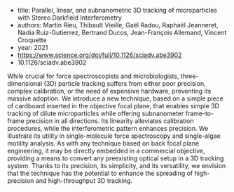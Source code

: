 - title: Parallel, linear, and subnanometric 3D tracking of microparticles with Stereo Darkfield Interferometry
- authors: Martin Rieu, Thibault Vieille, Gaël Radou, Raphaël Jeanneret, Nadia Ruiz-Gutierrez, Bertrand Ducos, Jean-François Allemand, Vincent Croquette
- year: 2021
- https://www.science.org/doi/full/10.1126/sciadv.abe3902
- 10.1126/sciadv.abe3902

While crucial for force spectroscopists and microbiologists, three-dimensional (3D) particle tracking suffers from either poor precision, complex calibration, or the need of expensive hardware, preventing its massive adoption. We introduce a new technique, based on a simple piece of cardboard inserted in the objective focal plane, that enables simple 3D tracking of dilute microparticles while offering subnanometer frame-to-frame precision in all directions. Its linearity alleviates calibration procedures, while the interferometric pattern enhances precision. We illustrate its utility in single-molecule force spectroscopy and single-algae motility analysis. As with any technique based on back focal plane engineering, it may be directly embedded in a commercial objective, providing a means to convert any preexisting optical setup in a 3D tracking system. Thanks to its precision, its simplicity, and its versatility, we envision that the technique has the potential to enhance the spreading of high-precision and high-throughput 3D tracking.